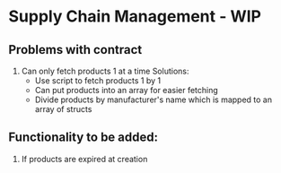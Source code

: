 # Supply Chain Management - WIP

## Problems with contract

1. Can only fetch products 1 at a time
   Solutions:
   - Use script to fetch products 1 by 1
   - Can put products into an array for easier fetching
   - Divide products by manufacturer's name which is mapped to an array of structs

## Functionality to be added:

1. If products are expired at creation
